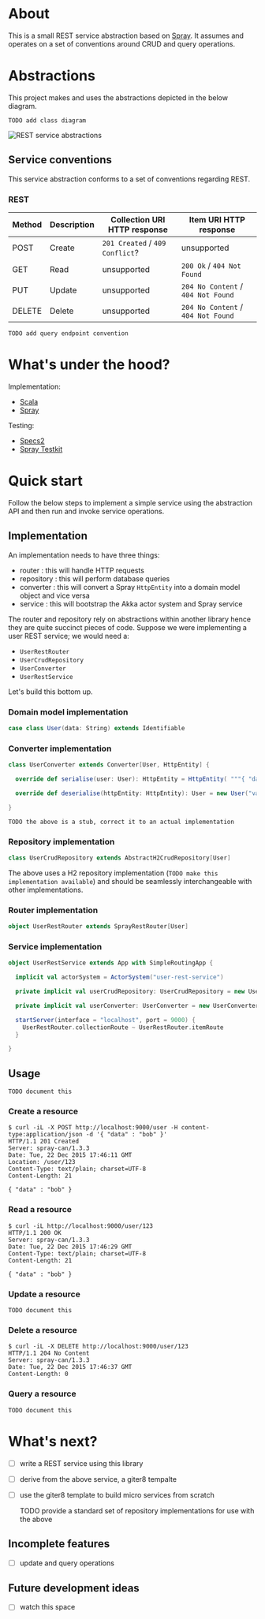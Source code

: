 # About

This is a small REST service abstraction based on [Spray](http://spray.io/). It assumes and operates on a set of conventions around CRUD and query operations.

# Abstractions

This project makes and uses the abstractions depicted in the below diagram.

    TODO add class diagram

![REST service abstractions]()

## Service conventions

This service abstraction conforms to a set of conventions regarding REST.

### REST

| Method | Description | Collection URI HTTP response       | Item URI HTTP response             |
|--------|-------------|------------------------------------|------------------------------------|
| POST   | Create      | `201 Created` / `409 Conflict`?    | unsupported                        |
| GET    | Read        | unsupported                        | `200 Ok` / `404 Not Found`         |
| PUT    | Update      | unsupported                        | `204 No Content` / `404 Not Found` |
| DELETE | Delete      | unsupported                        | `204 No Content` / `404 Not Found` |

    TODO add query endpoint convention

# What's under the hood?

Implementation:

- [Scala](http://www.scala-lang.org/)
- [Spray](http://spray.io/)

Testing:

- [Specs2](https://etorreborre.github.io/specs2/)
- [Spray Testkit](http://spray.io/documentation/1.2.2/spray-testkit/)

# Quick start

Follow the below steps to implement a simple service using the abstraction API and then run and invoke service operations.

## Implementation

An implementation needs to have three things:

- router : this will handle HTTP requests
- repository : this will perform database queries
- converter : this will convert a Spray `HttpEntity` into a domain model object and vice versa
- service : this will bootstrap the Akka actor system and Spray service 

The router and repository rely on abstractions within another library hence they are quite succinct pieces of code. Suppose we were implementing a user REST service; we would need a:

- `UserRestRouter`
- `UserCrudRepository`
- `UserConverter`
- `UserRestService`

Let's build this bottom up.

### Domain model implementation
```scala
case class User(data: String) extends Identifiable
```

### Converter implementation
```scala
class UserConverter extends Converter[User, HttpEntity] {

  override def serialise(user: User): HttpEntity = HttpEntity( """{ "data" : "value" } """)

  override def deserialise(httpEntity: HttpEntity): User = new User("value")

}
```
    TODO the above is a stub, correct it to an actual implementation

### Repository implementation
```scala
class UserCrudRepository extends AbstractH2CrudRepository[User]
```
The above uses a H2 repository implementation (`TODO make this implementation available`) and should be seamlessly interchangeable with other implementations.
    
### Router implementation
```scala
object UserRestRouter extends SprayRestRouter[User]
```
### Service implementation
```scala
object UserRestService extends App with SimpleRoutingApp {

  implicit val actorSystem = ActorSystem("user-rest-service")

  private implicit val userCrudRepository: UserCrudRepository = new UserCrudRepository

  private implicit val userConverter: UserConverter = new UserConverter

  startServer(interface = "localhost", port = 9000) {
    UserRestRouter.collectionRoute ~ UserRestRouter.itemRoute
  }

}
```
## Usage

    TODO document this

### Create a resource
```
$ curl -iL -X POST http://localhost:9000/user -H content-type:application/json -d '{ "data" : "bob" }'
HTTP/1.1 201 Created
Server: spray-can/1.3.3
Date: Tue, 22 Dec 2015 17:46:11 GMT
Location: /user/123
Content-Type: text/plain; charset=UTF-8
Content-Length: 21

{ "data" : "bob" }
```
    
### Read a resource    
```
$ curl -iL http://localhost:9000/user/123
HTTP/1.1 200 OK
Server: spray-can/1.3.3
Date: Tue, 22 Dec 2015 17:46:29 GMT
Content-Type: text/plain; charset=UTF-8
Content-Length: 21

{ "data" : "bob" }
```

### Update a resource
    
    TODO document this

### Delete a resource 
```
$ curl -iL -X DELETE http://localhost:9000/user/123
HTTP/1.1 204 No Content
Server: spray-can/1.3.3
Date: Tue, 22 Dec 2015 17:46:37 GMT
Content-Length: 0
```

### Query a resource
    
    TODO document this

# What's next?

- [ ] write a REST service using this library
- [ ] derive from the above service, a giter8 tempalte
- [ ] use the giter8 template to build micro services from scratch

    TODO provide a standard set of repository implementations for use with the above

## Incomplete features

- [ ] update and query operations

## Future development ideas

- [ ] watch this space
